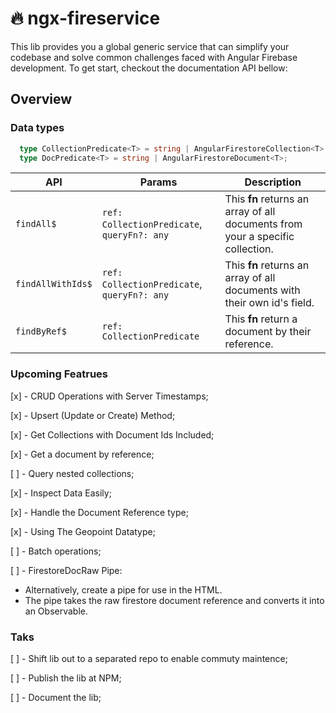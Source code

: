 # :fire: ngx-fireservice
This lib provides you a global generic service that can simplify your codebase and solve common challenges faced with Angular Firebase development. To get start, checkout the documentation API bellow:

## Overview
### Data types

```typescript
  type CollectionPredicate<T> = string | AngularFirestoreCollection<T>;
  type DocPredicate<T> = string | AngularFirestoreDocument<T>;
```

API | Params | Description
--- | --- | ---
`findAll$` | `ref: CollectionPredicate`, `queryFn?: any` | This **fn** returns an array of all documents from your a specific collection.
`findAllWithIds$` | `ref: CollectionPredicate`, `queryFn?: any` | This **fn** returns an array of all documents with their own id's field.
`findByRef$` | `ref: CollectionPredicate` | This **fn** return a document by their reference.

### Upcoming Featrues
[x] - CRUD Operations with Server Timestamps;

[x] - Upsert (Update or Create) Method;

[x] - Get Collections with Document Ids Included;

[x] - Get a document by reference;

[ ] - Query nested collections;

[x] - Inspect Data Easily;

[x] - Handle the Document Reference type;

[x] - Using The Geopoint Datatype;

[ ] - Batch operations;

[ ] - FirestoreDocRaw Pipe:
- Alternatively, create a pipe for use in the HTML.
- The pipe takes the raw firestore document reference and converts it into an Observable.

### Taks

[ ] - Shift lib out to a separated repo to enable commuty maintence;

[ ] - Publish the lib at NPM;

[ ] - Document the lib;


